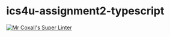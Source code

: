 # ics4u-assignment2-typescript

[![Mr Coxall's Super Linter](https://github.com/Ethan-Prieur1/ics4u-assignment2-typescript/workflows/Mr%20Coxall's%20Super%20Linter/badge.svg)](https://github.com/Ethan-Prieur1/ics4u-assignment2-typescript/actions/)
